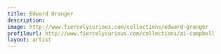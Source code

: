 ```yaml
---
title: Edward Granger
description: 
image: http://www.fiercelycurious.com/collections/edward-granger
profileurl: http://www.fiercelycurious.com/collections/ai-campbell
layout: artist
---
```

